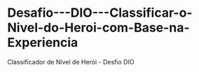 # Desafio---DIO---Classificar-o-Nivel-do-Heroi-com-Base-na-Experiencia
Classificador de Nível de Herói - Desfio DIO
